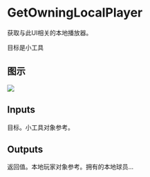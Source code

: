 # GetOwningLocalPlayer

获取与此UI相关的本地播放器。

目标是小工具

## 图示

![]($-20221218-21343867.png)

## Inputs

目标。小工具对象参考。  

## Outputs

返回值。本地玩家对象参考。拥有的本地球员...
